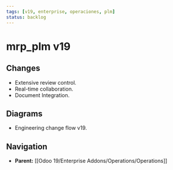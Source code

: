 ```yaml
---
tags: [v19, enterprise, operaciones, plm]
status: backlog
---
```

# mrp_plm v19

## Changes
- Extensive review control.
- Real-time collaboration.
- Document Integration.

## Diagrams
- Engineering change flow v19.






## Navigation
- **Parent:** [[Odoo 19/Enterprise Addons/Operations/Operations]]
